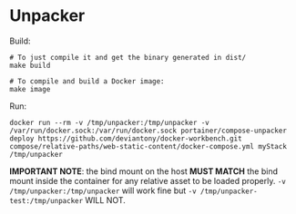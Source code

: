 # Unpacker

Build:

```
# To just compile it and get the binary generated in dist/
make build

# To compile and build a Docker image:
make image
```

Run:

```
docker run --rm -v /tmp/unpacker:/tmp/unpacker -v /var/run/docker.sock:/var/run/docker.sock portainer/compose-unpacker deploy https://github.com/deviantony/docker-workbench.git compose/relative-paths/web-static-content/docker-compose.yml myStack /tmp/unpacker
```

**IMPORTANT NOTE**: the bind mount on the host **MUST MATCH** the bind mount inside the container for any relative asset to be loaded properly. `-v /tmp/unpacker:/tmp/unpacker` will work fine but `-v /tmp/unpacker-test:/tmp/unpacker` WILL NOT.